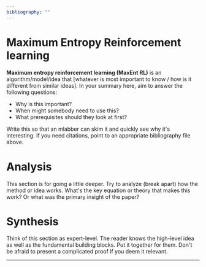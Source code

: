 ```yaml
---
bibliography: ""
---
```


# Maximum Entropy Reinforcement learning

**Maximum entropy reinforcement learning (MaxEnt RL)** is an algorithm/model/idea that [whatever is most important to know / how is it different from similar ideas]. In your summary here, aim to answer the following questions:

* Why is this important?
* When might somebody need to use this?
* What prerequisites should they look at first?

Write this so that an mlabber can skim it and quickly see why it's interesting. If you need citations, point to an appropriate bibliography file above.

# Analysis

This section is for going a little deeper. Try to analyze (break apart) how the method or idea works. What's the key equation or theory that makes this work? Or what was the primary insight of the paper?

# Synthesis

Think of this section as expert-level. The reader knows the high-level idea as well as the fundamental building blocks. Put it together for them. Don't be afraid to present a complicated proof if you deem it relevant.

---